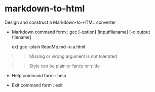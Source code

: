 # markdown-to-html
Design and construct a Markdown-to-HTML converter

* Markdown command form : gcc [-option] [inputfilename] [-o output filename] 

  ex) gcc -plain ReadMe.md -o a.html

>> Missing or wrong argument is not tolerated

>> Style can be plain or fancy or slide


* Help command form : help       

* Exit command form : exit

